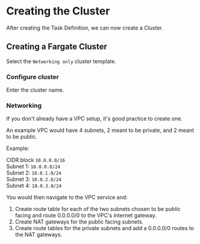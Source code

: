 # Creating the Cluster

After creating the Task Definition, we can now create a Cluster.

## Creating a Fargate Cluster

Select the `Networking only` cluster template.

### Configure cluster

Enter the cluster name.

### Networking

If you don't already have a VPC setup, it's good practice to create one.

 An example VPC would have 4 subnets, 2 meant to be private, and 2 meant to be public. 

Example:

CIDR block `10.0.0.0/16` \
Subnet 1: `10.0.0.0/24`\
Subnet 2: `10.0.1.0/24`\
Subnet 3: `10.0.2.0/24`\
Subnet 4: `10.0.3.0/24` 

You would then navigate to the VPC service and: 

1. Create route table for each of the two subnets chosen to be public facing and route 0.0.0.0/0 to the VPC's internet gateway. 
2. Create NAT gateways for the public facing subnets.
3. Create route tables for the private subnets and add a 0.0.0.0/0 routes to the NAT gateways.

